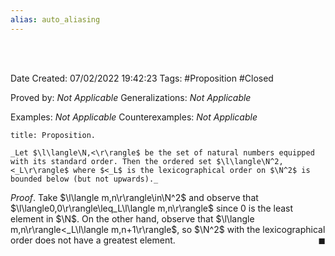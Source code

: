 ```yaml
---
alias: auto_aliasing
---
```


<br />
<br />

Date Created: 07/02/2022 19:42:23
Tags: #Proposition #Closed 

Proved by: _Not Applicable_
Generalizations: _Not Applicable_

Examples: _Not Applicable_
Counterexamples: _Not Applicable_

``` ad-Proposition
title: Proposition.

_Let $\l\langle\N,<\r\rangle$ be the set of natural numbers equipped with its standard order. Then the ordered set $\l\langle\N^2,<_L\r\rangle$ where $<_L$ is the lexicographical order on $\N^2$ is bounded below (but not upwards)._

```

_Proof_. Take $\l\langle m,n\r\rangle\in\N^2$ and observe that $\l\langle0,0\r\rangle\leq_L\l\langle m,n\r\rangle$ since $0$ is the least element in $\N$. On the other hand, observe that $\l\langle m,n\r\rangle<_L\l\langle m,n+1\r\rangle$, so $\N^2$ with the lexicographical order does not have a greatest element.<span style="float:right;">$\blacksquare$</span>
